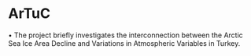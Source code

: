 # ArTuC
• The project briefly investigates the interconnection between the Arctic Sea Ice Area Decline and Variations in Atmospheric Variables in Turkey.
